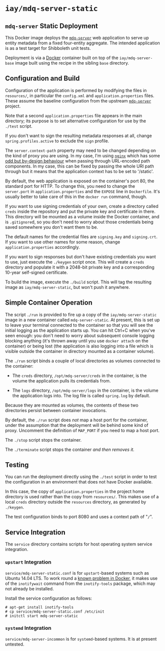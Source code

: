 # `iay/mdq-server-static`

## `mdq-server` Static Deployment

This Docker image deploys the
[`mdq-server`](https://github.com/iay/mdq-server) web application
to serve up entity metadata from a fixed four-entity aggregate.
The intended application is as a test target for Shibboleth
unit tests.

Deployment is via a [Docker](http://www.docker.com) container built
on top of the `iay/mdq-server-base` image built using the recipe in the
sibling `base` directory.

## Configuration and Build

Configuration of the application is performed by modifying the files
in `resources/`, in particular the `config.xml` and `application.properties`
files. These assume the baseline configuration from the upstream
[`mdq-server`](https://github.com/iay/mdq-server) project.

Note that a second `application.properties` file appears in the main directory;
its purpose is to set alternative configuration for use by the `./test` script.

If you don't want to sign the resulting metadata responses at all,
change `spring.profiles.active` to exclude the `sign` profile.

The `server.context-path` property may need to be changed depending on
the kind of proxy you are using. In my case, I'm using
[`nginx`](http://nginx.org/en/) which has some
[odd but by-design behaviour](http://trac.nginx.org/nginx/ticket/262) when
passing through URL-encoded path components. In my case, this can be fixed
by passing the whole URI path through but it means that the application
context has to be set to '/static'.

By default, the web application is exposed on the container's port 80, the standard
port for HTTP. To change this, you need to change the `server.port` in
`application.properties` and the `EXPOSE` line in `Dockerfile`. It's usually
better to take care of this in the `docker run` command, though.

If you want to use signing credentials of your own, create a directory
called `creds` inside the repository and put the private key and
certificate in there. This directory will be mounted as a volume inside
the Docker container, and is `.gitignore`d, so you don't need to worry
about those credentials being saved somewhere you don't want them to be.

The default names for the credential files are `signing.key` and
`signing.crt`. If you want to use other names for some reason, change
`application.properties` accordingly.

If you want to sign responses but don't have existing credentials you
want to use, just execute the `./keygen` script once. This will create a
`creds` directory and populate it with a 2048-bit private key and a
corresponding 10-year self-signed certificate.

To build the image, execute the `./build` script. This will tag the
resulting image as `iay/mdq-server-static`, but won't push it anywhere.

## Simple Container Operation

The script `./run` is provided to fire up a copy of the `iay/mdq-server-static`
image in a new container called `mdq-server-static`. At present, this
is set up to leave your terminal connected to the container so that
you will see the initial logging as the application starts up. You
can hit Ctrl+C when you've seen enough: you don't need to worry about
subsequent console logging blocking anything (it's thrown away until
you use `docker attach` on the container) or being lost
(the application is also logging into a file which is visible
outside the container in directory mounted as a container volume).

The `./run` script binds a couple of local directories as volumes
connected to the container:

* The `creds` directory, `/opt/mdq-server/creds` in the container,
  is the volume the application pulls its credentials from.

* The `logs` directory, `/opt/mdq-server/logs` in the container,
  is the volume the application logs into. The log file is called
  `spring.log` by default.

Because they are mounted as volumes, the contents of these two directories
persist between container invocations.

By default, the `./run` script does *not* map a host port for the container,
under the assumption that the deployment will be behind some kind of proxy.
Uncomment the definition of `MAP_PORT` if you need to map a host port.

The `./stop` script stops the container.

The `./terminate` script stops the container *and then removes it.*

## Testing

You can run the deployment directly using the `./test` script in
order to test the configuration in an environment that does not have
Docker available.

In this case, the copy of `application.properties` in the project home directory
is used rather than the copy from `resources/`. This makes use of a local `creds`
directory outside the `resources` directory, as generated by `./keygen`.

The test configuration binds to port 8080 and uses a context path of "`/`".

## Service Integration

The `service` directory contains scripts for host operating system service integration.

### `upstart` Integration

`service/mdq-server-static.conf` is for `upstart`-based systems such as Ubuntu 14.04 LTS.
To work round a [known problem in Docker](https://github.com/docker/docker/issues/6647),
it makes use of the `inotifywait` command from the `inotify-tools` package, which may
not already be installed.

Install the service configuration as follows:

    # apt-get install inotify-tools
    # cp service/mdq-server-static.conf /etc/init
    # initctl start mdq-server-static

### `systemd` Integration

`service/mdq-server-incommon` is for `systemd`-based systems. It is at present untested.

